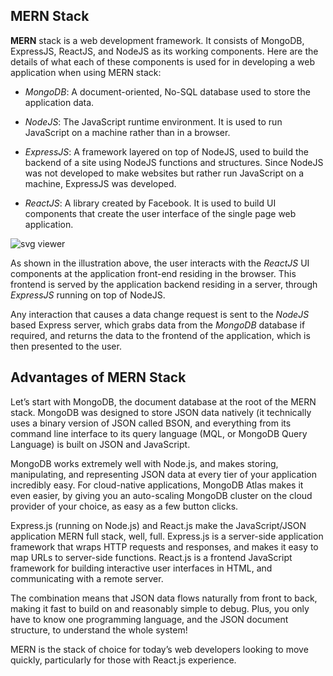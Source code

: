 ## MERN Stack

**MERN**  stack is a web development framework. It consists of MongoDB, ExpressJS, ReactJS, and NodeJS as its working components. Here are the details of what each of these components is used for in developing a web application when using MERN stack:

-   *MongoDB*: A document-oriented, No-SQL database used to store the application data.
    
-   *NodeJS*: The JavaScript runtime environment. It is used to run JavaScript on a machine rather than in a browser.
    
-   *ExpressJS*: A framework layered on top of NodeJS, used to build the backend of a site using NodeJS functions and structures. Since NodeJS was not developed to make websites but rather run JavaScript on a machine, ExpressJS was developed.
    
-   *ReactJS*: A library created by Facebook. It is used to build UI components that create the user interface of the single page web application.
    

![svg viewer](https://www.educative.io/api/edpresso/shot/5266982947520512/image/6392882854363136)

As shown in the illustration above, the user interacts with the  *ReactJS*  UI components at the application front-end residing in the browser. This frontend is served by the application backend residing in a server, through  *ExpressJS*  running on top of NodeJS.

Any interaction that causes a data change request is sent to the  *NodeJS*  based Express server, which grabs data from the  *MongoDB*  database if required, and returns the data to the frontend of the application, which is then presented to the user.

## Advantages of MERN Stack


Let’s start with MongoDB, the document database at the root of the MERN stack. MongoDB was designed to store JSON data natively (it technically uses a binary version of JSON called  BSON, and everything from its command line interface to its query language (MQL, or MongoDB Query Language) is built on JSON and JavaScript.

MongoDB works extremely well with Node.js, and makes storing, manipulating, and representing JSON data at every tier of your application incredibly easy. For cloud-native applications,  MongoDB Atlas makes it even easier, by giving you an auto-scaling MongoDB cluster on the cloud provider of your choice, as easy as a few button clicks.

Express.js (running on Node.js) and React.js make the JavaScript/JSON application MERN full stack, well, full. Express.js is a server-side application framework that wraps HTTP requests and responses, and makes it easy to map URLs to server-side functions. React.js is a frontend JavaScript framework for building interactive user interfaces in HTML, and communicating with a remote server.

The combination means that JSON data flows naturally from front to back, making it fast to build on and reasonably simple to debug. Plus, you only have to know one programming language, and the JSON document structure, to understand the whole system!

MERN is the stack of choice for today’s web developers looking to move quickly, particularly for those with React.js experience.